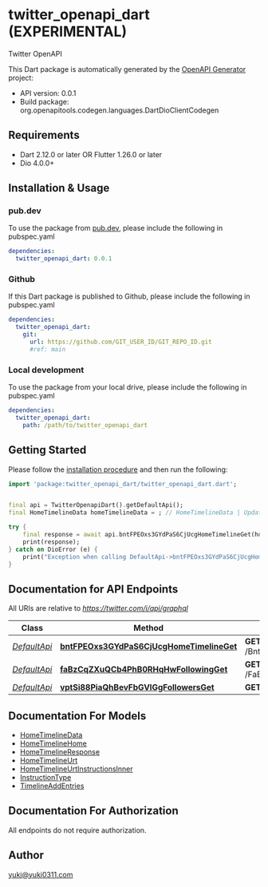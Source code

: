 # twitter_openapi_dart (EXPERIMENTAL)
Twitter OpenAPI

This Dart package is automatically generated by the [OpenAPI Generator](https://openapi-generator.tech) project:

- API version: 0.0.1
- Build package: org.openapitools.codegen.languages.DartDioClientCodegen

## Requirements

* Dart 2.12.0 or later OR Flutter 1.26.0 or later
* Dio 4.0.0+

## Installation & Usage

### pub.dev
To use the package from [pub.dev](https://pub.dev), please include the following in pubspec.yaml
```yaml
dependencies:
  twitter_openapi_dart: 0.0.1
```

### Github
If this Dart package is published to Github, please include the following in pubspec.yaml
```yaml
dependencies:
  twitter_openapi_dart:
    git:
      url: https://github.com/GIT_USER_ID/GIT_REPO_ID.git
      #ref: main
```

### Local development
To use the package from your local drive, please include the following in pubspec.yaml
```yaml
dependencies:
  twitter_openapi_dart:
    path: /path/to/twitter_openapi_dart
```

## Getting Started

Please follow the [installation procedure](#installation--usage) and then run the following:

```dart
import 'package:twitter_openapi_dart/twitter_openapi_dart.dart';


final api = TwitterOpenapiDart().getDefaultApi();
final HomeTimelineData homeTimelineData = ; // HomeTimelineData | Update an existent pet in the store

try {
    final response = await api.bntFPEOxs3GYdPaS6CjUcgHomeTimelineGet(homeTimelineData);
    print(response);
} catch on DioError (e) {
    print("Exception when calling DefaultApi->bntFPEOxs3GYdPaS6CjUcgHomeTimelineGet: $e\n");
}

```

## Documentation for API Endpoints

All URIs are relative to *https://twitter.com/i/api/graphql*

Class | Method | HTTP request | Description
------------ | ------------- | ------------- | -------------
[*DefaultApi*](doc\DefaultApi.md) | [**bntFPEOxs3GYdPaS6CjUcgHomeTimelineGet**](doc\DefaultApi.md#bntfpeoxs3gydpas6cjucghometimelineget) | **GET** /BntFPEOxs3GYdPaS6CjUcg/HomeTimeline | 
[*DefaultApi*](doc\DefaultApi.md) | [**faBzCqZXuQCb4PhB0RHqHwFollowingGet**](doc\DefaultApi.md#fabzcqzxuqcb4phb0rhqhwfollowingget) | **GET** /FaBzCqZXuQCb4PhB0RHqHw/Following | 
[*DefaultApi*](doc\DefaultApi.md) | [**vptSi88PiaQhBevFbGVlGgFollowersGet**](doc\DefaultApi.md#vptsi88piaqhbevfbgvlggfollowersget) | **GET** /VptSi88PiaQhBevFbGVlGg/Followers | 


## Documentation For Models

 - [HomeTimelineData](doc\HomeTimelineData.md)
 - [HomeTimelineHome](doc\HomeTimelineHome.md)
 - [HomeTimelineResponse](doc\HomeTimelineResponse.md)
 - [HomeTimelineUrt](doc\HomeTimelineUrt.md)
 - [HomeTimelineUrtInstructionsInner](doc\HomeTimelineUrtInstructionsInner.md)
 - [InstructionType](doc\InstructionType.md)
 - [TimelineAddEntries](doc\TimelineAddEntries.md)


## Documentation For Authorization

 All endpoints do not require authorization.


## Author

yuki@yuki0311.com

